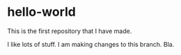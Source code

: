 # hello-world
This is the first repository that I have made. 

I like lots of stuff. I am making changes to this branch. Bla.
